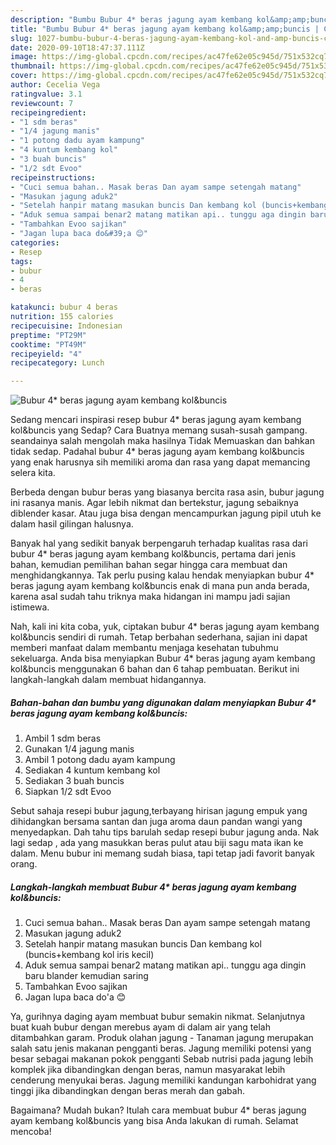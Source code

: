 ```yaml
---
description: "Bumbu Bubur 4* beras jagung ayam kembang kol&amp;amp;buncis | Cara Buat Bubur 4* beras jagung ayam kembang kol&amp;amp;buncis Yang Mudah Dan Praktis"
title: "Bumbu Bubur 4* beras jagung ayam kembang kol&amp;amp;buncis | Cara Buat Bubur 4* beras jagung ayam kembang kol&amp;amp;buncis Yang Mudah Dan Praktis"
slug: 1027-bumbu-bubur-4-beras-jagung-ayam-kembang-kol-and-amp-buncis-cara-buat-bubur-4-beras-jagung-ayam-kembang-kol-and-amp-buncis-yang-mudah-dan-praktis
date: 2020-09-10T18:47:37.111Z
image: https://img-global.cpcdn.com/recipes/ac47fe62e05c945d/751x532cq70/bubur-4-beras-jagung-ayam-kembang-kolbuncis-foto-resep-utama.jpg
thumbnail: https://img-global.cpcdn.com/recipes/ac47fe62e05c945d/751x532cq70/bubur-4-beras-jagung-ayam-kembang-kolbuncis-foto-resep-utama.jpg
cover: https://img-global.cpcdn.com/recipes/ac47fe62e05c945d/751x532cq70/bubur-4-beras-jagung-ayam-kembang-kolbuncis-foto-resep-utama.jpg
author: Cecelia Vega
ratingvalue: 3.1
reviewcount: 7
recipeingredient:
- "1 sdm beras"
- "1/4 jagung manis"
- "1 potong dadu ayam kampung"
- "4 kuntum kembang kol"
- "3 buah buncis"
- "1/2 sdt Evoo"
recipeinstructions:
- "Cuci semua bahan.. Masak beras Dan ayam sampe setengah matang"
- "Masukan jagung aduk2"
- "Setelah hanpir matang masukan buncis Dan kembang kol (buncis+kembang kol iris kecil)"
- "Aduk semua sampai benar2 matang matikan api.. tunggu aga dingin baru blander kemudian saring"
- "Tambahkan Evoo sajikan"
- "Jagan lupa baca do&#39;a 😊"
categories:
- Resep
tags:
- bubur
- 4
- beras

katakunci: bubur 4 beras 
nutrition: 155 calories
recipecuisine: Indonesian
preptime: "PT29M"
cooktime: "PT49M"
recipeyield: "4"
recipecategory: Lunch

---
```



![Bubur 4* beras jagung ayam kembang kol&amp;buncis](https://img-global.cpcdn.com/recipes/ac47fe62e05c945d/751x532cq70/bubur-4-beras-jagung-ayam-kembang-kolbuncis-foto-resep-utama.jpg)

Sedang mencari inspirasi resep bubur 4* beras jagung ayam kembang kol&amp;buncis yang Sedap? Cara Buatnya memang susah-susah gampang. seandainya salah mengolah maka hasilnya Tidak Memuaskan dan bahkan tidak sedap. Padahal bubur 4* beras jagung ayam kembang kol&amp;buncis yang enak harusnya sih memiliki aroma dan rasa yang dapat memancing selera kita.

Berbeda dengan bubur beras yang biasanya bercita rasa asin, bubur jagung ini rasanya manis. Agar lebih nikmat dan bertekstur, jagung sebaiknya diblender kasar. Atau juga bisa dengan mencampurkan jagung pipil utuh ke dalam hasil gilingan halusnya.

Banyak hal yang sedikit banyak berpengaruh terhadap kualitas rasa dari bubur 4* beras jagung ayam kembang kol&amp;buncis, pertama dari jenis bahan, kemudian pemilihan bahan segar hingga cara membuat dan menghidangkannya. Tak perlu pusing kalau hendak menyiapkan bubur 4* beras jagung ayam kembang kol&amp;buncis enak di mana pun anda berada, karena asal sudah tahu triknya maka hidangan ini mampu jadi sajian istimewa.


Nah, kali ini kita coba, yuk, ciptakan bubur 4* beras jagung ayam kembang kol&amp;buncis sendiri di rumah. Tetap berbahan sederhana, sajian ini dapat memberi manfaat dalam membantu menjaga kesehatan tubuhmu sekeluarga. Anda bisa menyiapkan Bubur 4* beras jagung ayam kembang kol&amp;buncis menggunakan 6 bahan dan 6 tahap pembuatan. Berikut ini langkah-langkah dalam membuat hidangannya.

<!--inarticleads1-->

##### Bahan-bahan dan bumbu yang digunakan dalam menyiapkan Bubur 4* beras jagung ayam kembang kol&amp;buncis:

1. Ambil 1 sdm beras
1. Gunakan 1/4 jagung manis
1. Ambil 1 potong dadu ayam kampung
1. Sediakan 4 kuntum kembang kol
1. Sediakan 3 buah buncis
1. Siapkan 1/2 sdt Evoo


Sebut sahaja resepi bubur jagung,terbayang hirisan jagung empuk yang dihidangkan bersama santan dan juga aroma daun pandan wangi yang menyedapkan. Dah tahu tips barulah sedap resepi bubur jagung anda. Nak lagi sedap , ada yang masukkan beras pulut atau biji sagu mata ikan ke dalam. Menu bubur ini memang sudah biasa, tapi tetap jadi favorit banyak orang. 

<!--inarticleads2-->

##### Langkah-langkah membuat Bubur 4* beras jagung ayam kembang kol&amp;buncis:

1. Cuci semua bahan.. Masak beras Dan ayam sampe setengah matang
1. Masukan jagung aduk2
1. Setelah hanpir matang masukan buncis Dan kembang kol (buncis+kembang kol iris kecil)
1. Aduk semua sampai benar2 matang matikan api.. tunggu aga dingin baru blander kemudian saring
1. Tambahkan Evoo sajikan
1. Jagan lupa baca do&#39;a 😊


Ya, gurihnya daging ayam membuat bubur semakin nikmat. Selanjutnya buat kuah bubur dengan merebus ayam di dalam air yang telah ditambahkan garam. Produk olahan jagung - Tanaman jagung merupakan salah satu jenis makanan pengganti beras. Jagung memiliki potensi yang besar sebagai makanan pokok pengganti Sebab nutrisi pada jagung lebih komplek jika dibandingkan dengan beras, namun masyarakat lebih cenderung menyukai beras. Jagung memiliki kandungan karbohidrat yang tinggi jika dibandingkan dengan beras merah dan gabah. 

Bagaimana? Mudah bukan? Itulah cara membuat bubur 4* beras jagung ayam kembang kol&amp;buncis yang bisa Anda lakukan di rumah. Selamat mencoba!
